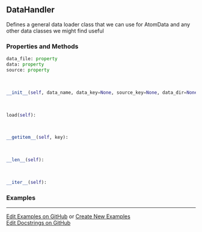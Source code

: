 ## <a id="McUtils.Data.CommonData.DataHandler">DataHandler</a>
Defines a general data loader class that we can use for AtomData and any other data classes we might find useful

### Properties and Methods
```python
data_file: property
data: property
source: property
```
<a id="McUtils.Data.CommonData.DataHandler.__init__">&nbsp;</a>
```python
__init__(self, data_name, data_key=None, source_key=None, data_dir=None, data_pkg=None, alternate_keys=None, getter=None): 
```

<a id="McUtils.Data.CommonData.DataHandler.load">&nbsp;</a>
```python
load(self): 
```

<a id="McUtils.Data.CommonData.DataHandler.__getitem__">&nbsp;</a>
```python
__getitem__(self, key): 
```

<a id="McUtils.Data.CommonData.DataHandler.__len__">&nbsp;</a>
```python
__len__(self): 
```

<a id="McUtils.Data.CommonData.DataHandler.__iter__">&nbsp;</a>
```python
__iter__(self): 
```

### Examples


___

[Edit Examples on GitHub](https://github.com/McCoyGroup/References/edit/gh-pages/Documentation/examples/McUtils/Data/CommonData/DataHandler.md) or 
[Create New Examples](https://github.com/McCoyGroup/References/new/gh-pages/?filename=Documentation/examples/McUtils/Data/CommonData/DataHandler.md) <br/>
[Edit Docstrings on GitHub](https://github.com/McCoyGroup/McUtils/edit/master/Data/CommonData.py?message=Update%20Docs)